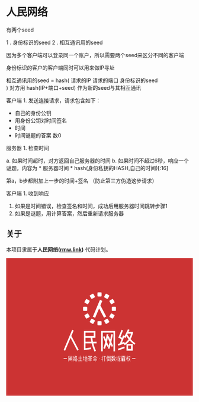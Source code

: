 # 人民网络

有两个seed

1 . 身份标识的seed
2 . 相互通讯用的seed

因为多个客户端可以登录同一个账户，所以需要两个seed来区分不同的客户端

身份标识的客户的客户端同时可以用来做IP寻址

相互通讯用的seed = hash(
  请求的IP
  请求的端口
  身份标识的seed  
)
对方用 hash(IP+端口+seed) 作为新的seed与其相互通讯

客户端 1. 发送连接请求，请求包含如下：
  
  * 自己的身份公钥
  * 用身份公钥对时间签名
  * 时间
  * 时间谜题的答案 数0

服务器 1. 检查时间

  a. 如果时间超时，对方返回自己服务器的时间
  b. 如果时间不超过6秒，响应一个谜题，内容为
    * 服务器时间
    * hash(身份私钥的HASH,自己的时间)[:16]

  第a，b步都附加上一步的时间+签名 （防止第三方伪造这步请求）

客户端 1. 收到响应
  
  1. 如果是时间错误，检查签名和时间，成功后用服务器时间跳转步骤1
  2. 如果是谜题，用计算答案，然后重新请求服务器



## 关于

本项目隶属于**人民网络([rmw.link](//rmw.link))** 代码计划。

![人民网络](https://raw.githubusercontent.com/rmw-link/logo/master/rmw.red.bg.svg)

